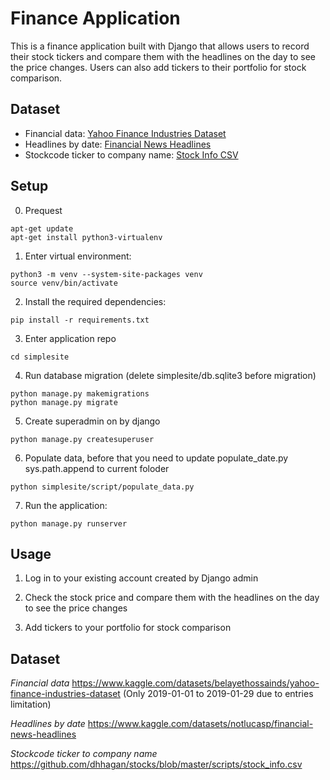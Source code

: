 # Finance Application

This is a finance application built with Django that allows users to record their stock tickers and compare them with the headlines on the day to see the price changes. Users can also add tickers to their portfolio for stock comparison.

## Dataset

- Financial data: [Yahoo Finance Industries Dataset](https://www.kaggle.com/datasets/belayethossainds/yahoo-finance-industries-dataset)
- Headlines by date: [Financial News Headlines](https://www.kaggle.com/datasets/notlucasp/financial-news-headlines)
- Stockcode ticker to company name: [Stock Info CSV](https://github.com/dhhagan/stocks/blob/master/scripts/stock_info.csv)

## Setup

0. Prequest
  ```
  apt-get update
  apt-get install python3-virtualenv
  ```

1. Enter virtual environment:
  ```
  python3 -m venv --system-site-packages venv
  source venv/bin/activate
  ```

2. Install the required dependencies:
  ```
  pip install -r requirements.txt
  ```

3. Enter application repo
  ```
  cd simplesite
  ```

4. Run database migration (delete simplesite/db.sqlite3 before migration)
  ```
  python manage.py makemigrations
  python manage.py migrate
  ```

5. Create superadmin on by django
  ```
  python manage.py createsuperuser
  ```

6. Populate data, before that you need to update populate_date.py sys.path.append to current foloder
  ```
  python simplesite/script/populate_data.py
  ```

7. Run the application:
  ```
  python manage.py runserver
  ```

## Usage

1. Log in to your existing account created by Django admin

2. Check the stock price and compare them with the headlines on the day to see the price changes

3. Add tickers to your portfolio for stock comparison

## Dataset
*Financial data*
https://www.kaggle.com/datasets/belayethossainds/yahoo-finance-industries-dataset
(Only 2019-01-01 to 2019-01-29 due to entries limitation)

*Headlines by date*
https://www.kaggle.com/datasets/notlucasp/financial-news-headlines

*Stockcode ticker to company name*
https://github.com/dhhagan/stocks/blob/master/scripts/stock_info.csv
